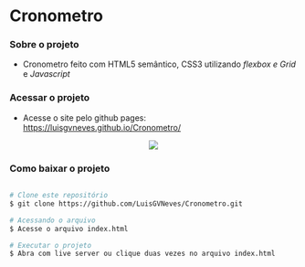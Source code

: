 
# Cronometro

### Sobre o projeto
- Cronometro feito com HTML5 semântico, CSS3 utilizando *flexbox e Grid* e *Javascript* 

### Acessar o projeto
- Acesse o site pelo github pages: https://luisgvneves.github.io/Cronometro/

<div align="center">
  <img src="https://user-images.githubusercontent.com/99727468/218352201-0cb12fec-bab9-443f-9a00-82b3e5b1434d.gif">
</div>





### Como baixar o projeto

```bash

# Clone este repositório
$ git clone https://github.com/LuisGVNeves/Cronometro.git

# Acessando o arquivo
$ Acesse o arquivo index.html 

# Executar o projeto
$ Abra com live server ou clique duas vezes no arquivo index.html
```


